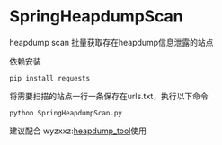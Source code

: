 # SpringHeapdumpScan

heapdump scan 批量获取存在heapdump信息泄露的站点

依赖安装

```
pip install requests
```

将需要扫描的站点一行一条保存在urls.txt，执行以下命令

```
python SpringHeapdumpScan.py
```

建议配合 wyzxxz:[heapdump_tool](https://github.com/wyzxxz/heapdump_tool)使用

